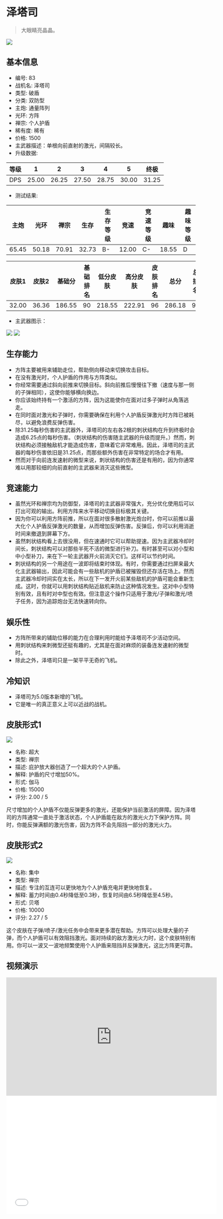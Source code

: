 # 泽塔司

> 大眼睛亮晶晶。

<img src="/ships/ship_83.png" style={{zoom:1}}/>

## 基本信息

- 编号: 83
- 战机名: 泽塔司
- 类型: 破盾
- 分类: 双防型
- 主炮: 通量阵列
- 光环: 方阵
- 禅宗: 个人护盾
- 稀有度: 稀有
- 价格: 1500
- 主武器描述：单根向前直射的激光，间隔较长。
- 升级数据: 

| 等级 | 1 | 2 | 3 | 4 | 5 | 终极 |
|--|--|--|--|--|--|--|
| DPS | 25.00 | 26.25 | 27.50 | 28.75 | 30.00 | 31.25 |

- 测试结果: 

| 主炮 | 光环 | 禅宗 | 生存 | 生存等级 | 竞速 | 竞速等级 | 趣味 | 趣味等级 |
|--|--|--|--|--|--|--|--|--|
| 65.45 | 50.18 | 70.91 | 32.73 | B- | 12.00 | C- | 18.55 | D |

| 皮肤1 | 皮肤2 | 基础分 | 基础排名 | 低分皮肤 | 高分皮肤 | 皮肤排名 | 总分 | 总排名 |
|--|--|--|--|--|--|--|--|--|
| 32.00 | 36.36 | 186.55 | 90 | 218.55 | 222.91 | 96 | 286.18 | 96 |

- 主武器图示：

<img src="/illustration/main_83.gif" style={{zoom:1}}/>
<img src="/illustration/main_83_scratch.gif" style={{zoom:1}}/>

## 生存能力

- 方阵主要被用来辅助走位，帮助侧向移动来切换攻击目标。
- 在没有激光时，个人护盾的作用与方阵类似。
- 你经常需要通过斜向前推来切换目标。斜向前推后慢慢往下撤（速度与那一侧的子弹相同），这使你能够横向换边。
- 你应该始终持有一个激活的方阵，因为这能使你在面对过多子弹时从角落逃走。
- 在同时面对激光和子弹时，你需要确保在利用个人护盾反弹激光时方阵已被耗尽，以避免浪费反弹伤害。
- 除31.25每秒伤害的主武器外，泽塔司的左右各2根的刺状结构在升到终极时会造成6.25点的每秒伤害。（刺状结构的伤害随主武器的升级而提升。）然而，刺状结构必须接触敌机才能造成伤害，意味着它非常难用。因此，泽塔司的主武器的每秒伤害依旧是31.25点，而那些额外伤害在非常特定的场合才有用。
- 然而对于向前连发速射的微型来说，刺状结构的伤害还是有用的，因为你通常难以用那较细的向前直射的主武器来消灭这些微型。

## 竞速能力

- 虽然光环和禅宗均为防御型，泽塔司的主武器非常强大，充分优化使用后可以打出可观的输出。利用方阵来水平移动切换目标极其关键。
- 因为你可以利用方阵前推，所以在面对很多散射激光炮台时，你可以前推以最大化个人护盾反弹激光的数量，从而增加反弹伤害。反弹后，你可以利用消逝时间来撤退到屏幕下方。
- 虽然刺状结构看上去很没用，但在速通时它可以帮助提速。因为主武器冷却时间长，刺状结构可以对那些半死不活的微型进行补刀。有时甚至可以对小型和中小型补刀，来在下一轮主武器开火前消灭它们。这样可以节约时间。
- 刺状结构的另一个用途在一波即将结束时体现。有时，你需要通过扫屏来最大化主武器输出，因此可能会有一些敌机的护盾已被摧毁但还存活在场上。然而主武器冷却时间实在太长，所以在下一发开火前某些敌机的护盾可能会重新生成。这时，你就可以用刺状结构贴近敌机来防止这种情况发生。这对中小型特别有效，且有时对中型也有效。但注意这个操作只适用于激光/子弹和激光/喷子任务，因为追踪炮台无法快速转向你。

## 娱乐性

- 方阵所带来的辅助位移的能力在合理利用时能给予泽塔司不少活动空间。
- 用刺状结构来刺微型还挺有趣的，尤其是在面对麻烦的装备连发速射的微型时。
- 除此之外，泽塔司只是一架平平无奇的飞机。

## 冷知识

- 泽塔司为5.0版本新增的飞机。
- 它是唯一的真正意义上可以近战的战机。

## 皮肤形式1

<img src="/ships/ship_83_apex_1.png" style={{zoom:1}}/>

- 名称: 超大
- 类型: 禅宗
- 描述: 庇护放大器创造了一个超大的个人护盾。
- 解释: 护盾的尺寸增加50%。
- 形式: 伽马
- 价格: 15000
- 评分: 2.00 / 5

尺寸增加的个人护盾不仅能反弹更多的激光，还能保护当前激活的屏障。因为泽塔司的方阵通常一直处于激活状态，个人护盾能在敌方的激光火力下保护方阵。同时，你能反弹满额的激光伤害，因为方阵不会先阻挡一部分的激光火力。

## 皮肤形式2

<img src="/ships/ship_83_apex_2.png" style={{zoom:1}}/>

- 名称: 集中
- 类型: 禅宗
- 描述: 专注的互连可以更快地为个人护盾充电并更快地恢复。
- 解释: 蓄力时间由0.4秒降低至0.3秒，恢复时间由6.5秒降低至4.5秒。
- 形式: 贝塔
- 价格: 10000
- 评分: 2.27 / 5

这个皮肤在子弹/喷子/激光任务中会带来更多潜在帮助。方阵可以处理大量的子弹，而个人护盾可以有效阻挡激光。面对持续的敌方激光火力时，这个皮肤特别有用。你可以一波又一波地频繁使用个人护盾来阻挡并反弹激光，这比方阵更可靠。

## 视频演示

<iframe width="560" height="315" src="https://www.youtube.com/embed/yAWMo0P6apY?si=vOgYaHsU4SA8mVYW" title="YouTube video player" frameborder="0" allow="accelerometer; autoplay; clipboard-write; encrypted-media; gyroscope; picture-in-picture; web-share" referrerpolicy="strict-origin-when-cross-origin" allowfullscreen></iframe>

<br/>

<iframe width="560" height="315" src="//player.bilibili.com/player.html?aid=249345376&bvid=BV1xv411E7W7&cid=373004498&p=1&autoplay=false" scrolling="no" border="0" frameborder="no" allow="accelerometer; autoplay; clipboard-write; encrypted-media; gyroscope; picture-in-picture; web-share" framespacing="0" allowfullscreen="true"> </iframe>